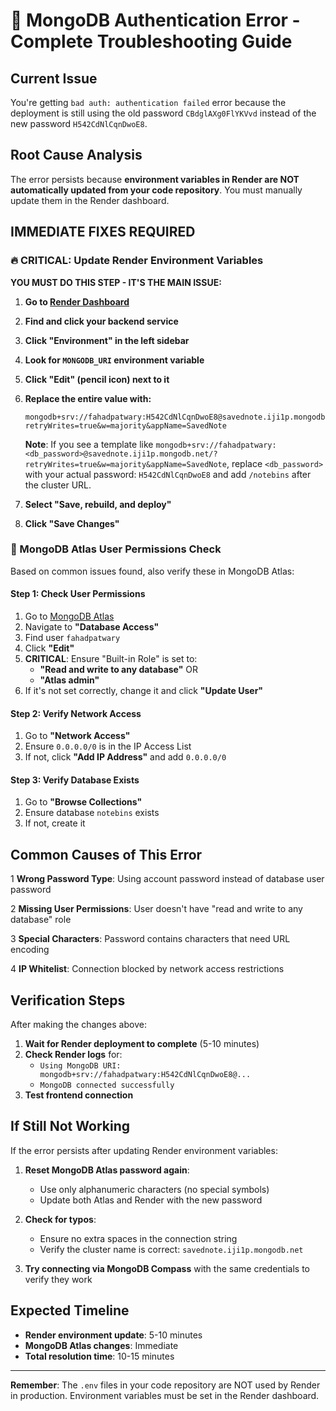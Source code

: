 # 🚨 MongoDB Authentication Error - Complete Troubleshooting Guide

## Current Issue
You're getting `bad auth: authentication failed` error because the deployment is still using the old password `CBdglAXg0FlYKVvd` instead of the new password `H542CdNlCqnDwoE8`.

## Root Cause Analysis
The error persists because **environment variables in Render are NOT automatically updated from your code repository**. You must manually update them in the Render dashboard.

## IMMEDIATE FIXES REQUIRED

### 🔥 CRITICAL: Update Render Environment Variables

**YOU MUST DO THIS STEP - IT'S THE MAIN ISSUE:**

1. **Go to [Render Dashboard](https://dashboard.render.com/)**
2. **Find and click your backend service**
3. **Click "Environment" in the left sidebar**
4. **Look for `MONGODB_URI` environment variable**
5. **Click "Edit" (pencil icon) next to it**
6. **Replace the entire value with:**
   ```
   mongodb+srv://fahadpatwary:H542CdNlCqnDwoE8@savednote.iji1p.mongodb.net/notebins?retryWrites=true&w=majority&appName=SavedNote
   ```
   
   **Note**: If you see a template like `mongodb+srv://fahadpatwary:<db_password>@savednote.iji1p.mongodb.net/?retryWrites=true&w=majority&appName=SavedNote`, replace `<db_password>` with your actual password: `H542CdNlCqnDwoE8` and add `/notebins` after the cluster URL.
7. **Select "Save, rebuild, and deploy"**
8. **Click "Save Changes"**

### 🔧 MongoDB Atlas User Permissions Check

Based on common issues found, also verify these in MongoDB Atlas:

#### Step 1: Check User Permissions
1. Go to [MongoDB Atlas](https://cloud.mongodb.com/)
2. Navigate to **"Database Access"**
3. Find user `fahadpatwary`
4. Click **"Edit"**
5. **CRITICAL**: Ensure "Built-in Role" is set to:
   - **"Read and write to any database"** OR
   - **"Atlas admin"**
6. If it's not set correctly, change it and click **"Update User"**

#### Step 2: Verify Network Access
1. Go to **"Network Access"**
2. Ensure `0.0.0.0/0` is in the IP Access List
3. If not, click **"Add IP Address"** and add `0.0.0.0/0`

#### Step 3: Verify Database Exists
1. Go to **"Browse Collections"**
2. Ensure database `notebins` exists
3. If not, create it

## Common Causes of This Error

<mcreference link="https://stackoverflow.com/questions/55695565/error-message-mongoerror-bad-auth-authentication-failed-through-uri-string" index="1">1</mcreference> **Wrong Password Type**: Using account password instead of database user password

<mcreference link="https://github.com/orgs/community/discussions/36567" index="2">2</mcreference> **Missing User Permissions**: User doesn't have "read and write to any database" role

<mcreference link="https://www.mongodb.com/community/forums/t/bad-auth-authentication-failed-nodejs-mongodb-atlas/14461" index="3">3</mcreference> **Special Characters**: Password contains characters that need URL encoding

<mcreference link="https://www.geeksforgeeks.org/mongodb/troubleshooting-mongodb-atlas-connection-errors/" index="4">4</mcreference> **IP Whitelist**: Connection blocked by network access restrictions

## Verification Steps

After making the changes above:

1. **Wait for Render deployment to complete** (5-10 minutes)
2. **Check Render logs** for:
   - `Using MongoDB URI: mongodb+srv://fahadpatwary:H542CdNlCqnDwoE8@...`
   - `MongoDB connected successfully`
3. **Test frontend connection**

## If Still Not Working

If the error persists after updating Render environment variables:

1. **Reset MongoDB Atlas password again**:
   - Use only alphanumeric characters (no special symbols)
   - Update both Atlas and Render with the new password

2. **Check for typos**:
   - Ensure no extra spaces in the connection string
   - Verify the cluster name is correct: `savednote.iji1p.mongodb.net`

3. **Try connecting via MongoDB Compass** with the same credentials to verify they work

## Expected Timeline
- **Render environment update**: 5-10 minutes
- **MongoDB Atlas changes**: Immediate
- **Total resolution time**: 10-15 minutes

---
**Remember**: The `.env` files in your code repository are NOT used by Render in production. Environment variables must be set in the Render dashboard.